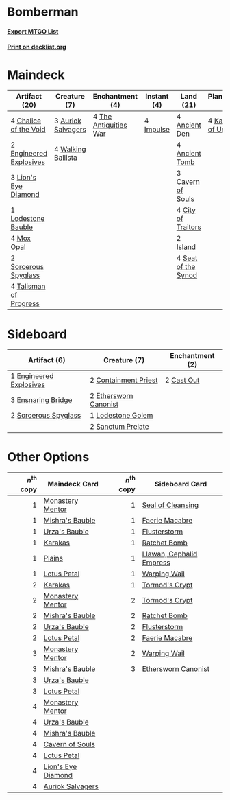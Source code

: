 # Bomberman

#### [Export MTGO List](../collection/Bomberman/Bomberman.txt)
#### [Print on decklist.org](http://decklist.org/?deckmain=4%09Ancient%20Den%0A4%09Ancient%20Tomb%0A3%09Auriok%20Salvagers%0A3%09Cavern%20of%20Souls%0A4%09Chalice%20of%20the%20Void%0A4%09City%20of%20Traitors%0A2%09Engineered%20Explosives%0A4%09Impulse%0A2%09Island%0A4%09Karn,%20Scion%20of%20Urza%0A3%09Lion's%20Eye%20Diamond%0A1%09Lodestone%20Bauble%0A4%09Mox%20Opal%0A4%09Seat%20of%20the%20Synod%0A2%09Sorcerous%20Spyglass%0A4%09Talisman%20of%20Progress%0A4%09The%20Antiquities%20War%0A4%09Walking%20Ballista&deckside=2%09Cast%20Out%0A2%09Containment%20Priest%0A1%09Engineered%20Explosives%0A3%09Ensnaring%20Bridge%0A2%09Ethersworn%20Canonist%0A1%09Lodestone%20Golem%0A2%09Sanctum%20Prelate%0A2%09Sorcerous%20Spyglass)
# Maindeck

|                                          Artifact (20)                                           |                                        Creature (7)                                         |                                        Enchantment (4)                                         |                                    Instant (4)                                     |                                          Land (21)                                           |                                        Planeswalker (4)                                        |
|--------------------------------------------------------------------------------------------------|---------------------------------------------------------------------------------------------|------------------------------------------------------------------------------------------------|------------------------------------------------------------------------------------|----------------------------------------------------------------------------------------------|------------------------------------------------------------------------------------------------|
|4 [Chalice of the Void](http://gatherer.wizards.com/Pages/Card/Details.aspx?multiverseid=370411)  |3 [Auriok Salvagers](http://gatherer.wizards.com/Pages/Card/Details.aspx?multiverseid=370370)|4 [The Antiquities War](http://gatherer.wizards.com/Pages/Card/Details.aspx?multiverseid=442930)|4 [Impulse](http://gatherer.wizards.com/Pages/Card/Details.aspx?multiverseid=373330)|4 [Ancient Den](http://gatherer.wizards.com/Pages/Card/Details.aspx?multiverseid=205275)      |4 [Karn, Scion of Urza](http://gatherer.wizards.com/Pages/Card/Details.aspx?multiverseid=442889)|
|2 [Engineered Explosives](http://gatherer.wizards.com/Pages/Card/Details.aspx?multiverseid=370549)|4 [Walking Ballista](http://gatherer.wizards.com/Pages/Card/Details.aspx?multiverseid=423848)|                                                                                                |                                                                                    |4 [Ancient Tomb](http://gatherer.wizards.com/Pages/Card/Details.aspx?multiverseid=382842)     |                                                                                                |
|3 [Lion's Eye Diamond](http://gatherer.wizards.com/Pages/Card/Details.aspx?multiverseid=383000)   |                                                                                             |                                                                                                |                                                                                    |3 [Cavern of Souls](http://gatherer.wizards.com/Pages/Card/Details.aspx?multiverseid=426057)  |                                                                                                |
|1 [Lodestone Bauble](http://gatherer.wizards.com/Pages/Card/Details.aspx?multiverseid=184559)     |                                                                                             |                                                                                                |                                                                                    |4 [City of Traitors](http://gatherer.wizards.com/Pages/Card/Details.aspx?multiverseid=397543) |                                                                                                |
|4 [Mox Opal](http://gatherer.wizards.com/Pages/Card/Details.aspx?multiverseid=397719)             |                                                                                             |                                                                                                |                                                                                    |2 [Island](http://gatherer.wizards.com/Pages/Card/Details.aspx?multiverseid=439602)           |                                                                                                |
|2 [Sorcerous Spyglass](http://gatherer.wizards.com/Pages/Card/Details.aspx?multiverseid=435407)   |                                                                                             |                                                                                                |                                                                                    |4 [Seat of the Synod](http://gatherer.wizards.com/Pages/Card/Details.aspx?multiverseid=205303)|                                                                                                |
|4 [Talisman of Progress](http://gatherer.wizards.com/Pages/Card/Details.aspx?multiverseid=39597)  |                                                                                             |                                                                                                |                                                                                    |                                                                                              |                                                                                                |


# Sideboard

|                                           Artifact (6)                                           |                                          Creature (7)                                          |                                   Enchantment (2)                                   |
|--------------------------------------------------------------------------------------------------|------------------------------------------------------------------------------------------------|-------------------------------------------------------------------------------------|
|1 [Engineered Explosives](http://gatherer.wizards.com/Pages/Card/Details.aspx?multiverseid=370549)|2 [Containment Priest](http://gatherer.wizards.com/Pages/Card/Details.aspx?multiverseid=429862) |2 [Cast Out](http://gatherer.wizards.com/Pages/Card/Details.aspx?multiverseid=426710)|
|3 [Ensnaring Bridge](http://gatherer.wizards.com/Pages/Card/Details.aspx?multiverseid=442213)     |2 [Ethersworn Canonist](http://gatherer.wizards.com/Pages/Card/Details.aspx?multiverseid=370504)|                                                                                     |
|2 [Sorcerous Spyglass](http://gatherer.wizards.com/Pages/Card/Details.aspx?multiverseid=435407)   |1 [Lodestone Golem](http://gatherer.wizards.com/Pages/Card/Details.aspx?multiverseid=397736)    |                                                                                     |
|                                                                                                  |2 [Sanctum Prelate](http://gatherer.wizards.com/Pages/Card/Details.aspx?multiverseid=416780)    |                                                                                     |


# Other Options

|*n*<sup>th</sup> copy|                                        Maindeck Card                                        |*n*<sup>th</sup> copy|                                          Sideboard Card                                          |
|--------------------:|---------------------------------------------------------------------------------------------|--------------------:|--------------------------------------------------------------------------------------------------|
|                    1|[Monastery Mentor](http://gatherer.wizards.com/Pages/Card/Details.aspx?multiverseid=391883)  |                    1|[Seal of Cleansing](http://gatherer.wizards.com/Pages/Card/Details.aspx?multiverseid=383085)      |
|                    1|[Mishra's Bauble](http://gatherer.wizards.com/Pages/Card/Details.aspx?multiverseid=438787)   |                    1|[Faerie Macabre](http://gatherer.wizards.com/Pages/Card/Details.aspx?multiverseid=370410)         |
|                    1|[Urza's Bauble](http://gatherer.wizards.com/Pages/Card/Details.aspx?multiverseid=159247)     |                    1|[Flusterstorm](http://gatherer.wizards.com/Pages/Card/Details.aspx?multiverseid=382942)           |
|                    1|[Karakas](http://gatherer.wizards.com/Pages/Card/Details.aspx?multiverseid=201198)           |                    1|[Ratchet Bomb](http://gatherer.wizards.com/Pages/Card/Details.aspx?multiverseid=205482)           |
|                    1|[Plains](http://gatherer.wizards.com/Pages/Card/Details.aspx?multiverseid=439601)            |                    1|[Llawan, Cephalid Empress](http://gatherer.wizards.com/Pages/Card/Details.aspx?multiverseid=27175)|
|                    1|[Lotus Petal](http://gatherer.wizards.com/Pages/Card/Details.aspx?multiverseid=420602)       |                    1|[Warping Wail](http://gatherer.wizards.com/Pages/Card/Details.aspx?multiverseid=407522)           |
|                    2|[Karakas](http://gatherer.wizards.com/Pages/Card/Details.aspx?multiverseid=201198)           |                    1|[Tormod's Crypt](http://gatherer.wizards.com/Pages/Card/Details.aspx?multiverseid=389723)         |
|                    2|[Monastery Mentor](http://gatherer.wizards.com/Pages/Card/Details.aspx?multiverseid=391883)  |                    2|[Tormod's Crypt](http://gatherer.wizards.com/Pages/Card/Details.aspx?multiverseid=389723)         |
|                    2|[Mishra's Bauble](http://gatherer.wizards.com/Pages/Card/Details.aspx?multiverseid=438787)   |                    2|[Ratchet Bomb](http://gatherer.wizards.com/Pages/Card/Details.aspx?multiverseid=205482)           |
|                    2|[Urza's Bauble](http://gatherer.wizards.com/Pages/Card/Details.aspx?multiverseid=159247)     |                    2|[Flusterstorm](http://gatherer.wizards.com/Pages/Card/Details.aspx?multiverseid=382942)           |
|                    2|[Lotus Petal](http://gatherer.wizards.com/Pages/Card/Details.aspx?multiverseid=420602)       |                    2|[Faerie Macabre](http://gatherer.wizards.com/Pages/Card/Details.aspx?multiverseid=370410)         |
|                    3|[Monastery Mentor](http://gatherer.wizards.com/Pages/Card/Details.aspx?multiverseid=391883)  |                    2|[Warping Wail](http://gatherer.wizards.com/Pages/Card/Details.aspx?multiverseid=407522)           |
|                    3|[Mishra's Bauble](http://gatherer.wizards.com/Pages/Card/Details.aspx?multiverseid=438787)   |                    3|[Ethersworn Canonist](http://gatherer.wizards.com/Pages/Card/Details.aspx?multiverseid=370504)    |
|                    3|[Urza's Bauble](http://gatherer.wizards.com/Pages/Card/Details.aspx?multiverseid=159247)     |                     |                                                                                                  |
|                    3|[Lotus Petal](http://gatherer.wizards.com/Pages/Card/Details.aspx?multiverseid=420602)       |                     |                                                                                                  |
|                    4|[Monastery Mentor](http://gatherer.wizards.com/Pages/Card/Details.aspx?multiverseid=391883)  |                     |                                                                                                  |
|                    4|[Urza's Bauble](http://gatherer.wizards.com/Pages/Card/Details.aspx?multiverseid=159247)     |                     |                                                                                                  |
|                    4|[Mishra's Bauble](http://gatherer.wizards.com/Pages/Card/Details.aspx?multiverseid=438787)   |                     |                                                                                                  |
|                    4|[Cavern of Souls](http://gatherer.wizards.com/Pages/Card/Details.aspx?multiverseid=426057)   |                     |                                                                                                  |
|                    4|[Lotus Petal](http://gatherer.wizards.com/Pages/Card/Details.aspx?multiverseid=420602)       |                     |                                                                                                  |
|                    4|[Lion's Eye Diamond](http://gatherer.wizards.com/Pages/Card/Details.aspx?multiverseid=383000)|                     |                                                                                                  |
|                    4|[Auriok Salvagers](http://gatherer.wizards.com/Pages/Card/Details.aspx?multiverseid=370370)  |                     |                                                                                                  |


